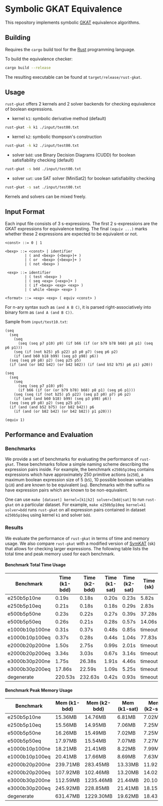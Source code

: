 # Symbolic GKAT Equivalence 
This repository implements symbolic
[GKAT](https://dl.acm.org/doi/10.1145/3371129) equivalence algorithms.

## Building
Requires the `cargo` build tool for the [Rust](https://www.rust-lang.org/)
programming language.

To build the equivalence checker:
``` sh
cargo build --release
```
The resulting executable can be found at `target/release/rust-gkat`.

## Usage
`rust-gkat` offers 2 kernels and 2 solver backends for checking equivalence of boolean expressions.

- kernel `k1`: symbolic derivative method (default)
``` sh
rust-gkat -k k1 ./input/test00.txt
```

- kernel `k2`: symbolic thompson's construction
``` sh
rust-gkat -k k2 ./input/test00.txt
```

- solver `bdd`: use Binary Decision Diagrams (CUDD) for boolean satisfiability checking (default)
``` sh
rust-gkat -s bdd ./input/test00.txt
```

- solver `sat`: use SAT solver (MiniSat2) for boolean satisfiability checking
``` sh
rust-gkat -s sat ./input/test00.txt
```

Kernels and solvers can be mixed freely.

## Input Format
Each input file consists of 3 s-expressions. The first 2 s-expressions are the
GKAT expressions for equivalence testing. The final `(equiv ...)` marks whether
these 2 expressions are expected to be equivalent or not.

```
<const> ::= 0 | 1

<bexp> ::= <const> | identifier
         | ( and <bexp> {<bexp>}+ )
         | ( or  <bexp> {<bexp>}+ )
         | ( not <bexp> )

 <exp> ::= identifier 
         | ( test <bexp> )
         | ( seq <exp> {<exp>}+ )
         | ( if <bexp> <exp> <exp> )
         | ( while <bexp> <exp> )

<format> ::= <exp> <exp> ( equiv <const> )
```

For n-ary syntax such as `(and A B C)`, it is parsed right-associatively into
binary form as `(and A (and B C))`.

Sample from `input/test10.txt`:
```
(seq
  (seq
    (seq
      (seq (seq p7 p10) p9) (if b66 (if (or b79 b78 b68) p8 p1) (seq p6 p1)))
    (seq (if (not b25) p5 p22) p3 p0 p7) (seq p6 p2)
    (if (and b60 b18 b99) (seq p3 p98) p6))
  (seq (seq p9 p8) p2) (seq p25 p5)
  (if (and (or b82 b42) (or b42 b82)) (if (and b52 b75) p6 p1) p20))

(seq
  (seq
    (seq
      (seq (seq p7 p10) p9)
      (if b66 (if (or (or b79 b78) b68) p8 p1) (seq p6 p1)))
    (seq (seq (if (not b25) p5 p22) (seq p3 p0) p7) p6 p2)
    (if (and (and b60 b18) b99) (seq p3 p98) p6))
  (seq (seq p9 p8) p2) (seq p25 p5)
  (if (and (and b52 b75) (or b82 b42)) p6
    (if (and (or b82 b42) (or b42 b82)) p1 p20)))

(equiv 1)
```

## Performance and Evaluation
### Benchmarks
We provide a set of benchmarks for evaluating the performance of `rust-gkat`.
These benchmarks follow a simple naming scheme describing the expression pairs
inside. For example, the benchmark `e250b5p10eq` contains expressions which have
approximately 250 primitive actions (`e250`), a maximum boolean expression size
of 5 (`b5`), 10 possible boolean variables (`p10`) and are known to be
equivalent (`eq`). Benchmarks with the suffix `ne` have expression pairs which
are known to be non-equivalent. 

One can use `make [dataset] kernel=[k1|k2] solver=[bdd|sat]` to run `rust-gkat`
on a particular dataset. For example, `make e250b5p10eq kernel=k1 solver=bdd`
runs `rust-gkat` on all expression pairs contained in dataset `e250b5p10eq`
using kernel `k1` and solver `bdd`.

### Results
We evaluate the performance of `rust-gkat` in terms of time and memory usage. We
also compare `rust-gkat` with a modified version of
[SymKAT](https://perso.ens-lyon.fr/damien.pous/symbolickat/) (sk) that allows
for checking larger expressions. The following table lists the total time and
peak memory used for each benchmark.

#### Benchmark Total Time Usage
| Benchmark      | Time (k1-bdd) | Time (k2-bdd) | Time (k1-sat) | Time (k2-sat) | Time (sk) |
| -------------- | ------------- | ------------- | ------------- | ------------- | --------- |
| e250b5p10ne    | 0.19s         | 0.18s         | 0.20s         | 0.23s         | 5.82s     |
| e250b5p10eq    | 0.21s         | 0.18s         | 0.18s         | 0.29s         | 2.83s     |
| e500b5p50ne    | 0.23s         | 0.22s         | 0.27s         | 0.39s         | 37.28s    |
| e500b5p50eq    | 0.26s         | 0.21s         | 0.28s         | 0.57s         | 14.06s    |
| e1000b10p100ne | 0.31s         | 0.37s         | 0.48s         | 0.85s         | timeout   |
| e1000b10p100eq | 0.37s         | 0.28s         | 0.44s         | 1.04s         | 77.83s    |
| e2000b20p200ne | 1.50s         | 2.75s         | 0.99s         | 2.01s         | timeout   |
| e2000b20p200eq | 3.34s         | 3.03s         | 0.67s         | 3.14s         | timeout   |
| e3000b30p200ne | 1.75s         | 26.38s        | 1.91s         | 4.46s         | timeout   |
| e3000b30p200eq | 17.86s        | 22.59s        | 1.09s         | 5.25s         | timeout   |
| degenerate     | 220.53s       | 232.63s       | 0.42s         | 0.93s         | timeout   |

#### Benchmark Peak Memory Usage
| Benchmark      | Mem (k1-bdd) | Mem (k2-bdd) | Mem (k1-sat) | Mem (k2-sat) | Memory (sk) |
| -------------- | ------------ | ------------ | ------------ | ------------ | ----------- |
| e250b5p10ne    | 15.36MB      | 14.76MB      | 6.81MB       | 7.02MB       | 114.06MB    |
| e250b5p10eq    | 15.56MB      | 14.95MB      | 7.06MB       | 7.25MB       | 100.48MB    |
| e500b5p50ne    | 16.26MB      | 15.49MB      | 7.02MB       | 7.25MB       | 524.89MB    |
| e500b5p50eq    | 17.97MB      | 15.54MB      | 7.07MB       | 7.27MB       | 546.914MB   |
| e1000b10p100ne | 18.21MB      | 21.41MB      | 8.22MB       | 7.99MB       | timeout     |
| e1000b10p100eq | 20.41MB      | 17.66MB      | 8.69MB       | 7.63MB       | 5822.66MB   |
| e2000b20p200ne | 239.71MB     | 283.45MB     | 13.33MB      | 11.92MB      | timeout     |
| e2000b20p200eq | 107.92MB     | 102.46MB     | 13.20MB      | 14.02MB      | timeout     |
| e3000b30p200ne | 112.59MB     | 1235.46MB    | 21.44MB      | 20.10MB      | timeout     |
| e3000b30p200eq | 245.92MB     | 228.85MB     | 21.41MB      | 18.15MB      | timeout     |
| degenerate     | 631.47MB     | 1229.30MB    | 19.62MB      | 18.43MB      | timeout     |